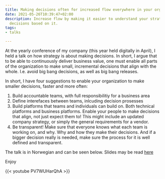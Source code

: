 ```yaml
---
title: Making decisions often for increased flow everywhere in your organization
date: 2021-05-26T10:39:47+02:00
description: Increase flow by making it easier to understand your strategy, and make
  decisions based on it.
tags:
- talks

---
```

At the yearly conference of my company (this year held digitally in April), I held a talk on how strategy is about making decisions. In short, I argue that to be able to continuously deliver business value, one must enable all parts of the organization to make small, incremental decisions that align with the whole. I.e. avoid big bang decisions, as well as big bang releases.

In short, I have four suggestions to enable your organization to make smaller decisions, faster and more often:

1. Build accountable teams, with full responsibilitiy for a business area
2. Define interefaces between teams, inlcuding decision prosesses
3. Build platforms that teams and individuals can build on. Both technical platforms and business platforms. Enable your people to make decisions that align, not just expect them to! This might include an updated company strategy, or simply the general requirements for a vendor.
4. Be transparent! Make sure that everyone knows what each team is working on, and why. Why and how they make their decisions. And if a bigger decision really is needed, make sure the process for it is well defined and transparent.

The talk is in Norwegian and can be seen below.  Slides may be read [here](/2021/CC21.pdf)

Enjoy

{{< youtube PV7WUHarQhA >}}